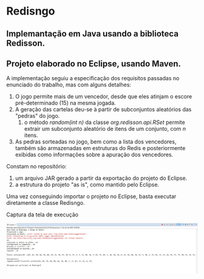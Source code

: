 # Redisngo

## Implemantação em Java usando a biblioteca Redisson.
## Projeto elaborado no Eclipse, usando Maven.

A implementação seguiu a especificação dos requisitos passadas no enunciado do trabalho, mas com alguns detalhes:

1. O jogo permite mais de um vencedor, desde que eles atinjam o escore pré-determinado (15) na mesma jogada.
1. A geração das cartelas deu-se à partir de subconjuntos aleatórios das "pedras" do jogo.
   1. o método *random(int n)* da classe *org.redisson.api.RSet* permite extrair um subconjunto aleatório de itens de um conjunto, com *n* itens.  
1. As pedras sorteadas no jogo, bem como a lista dos vencedores, também são armazenadas em estruturas do Redis e posteriormente exibidas como informações sobre a apuração dos vencedores.


Constam no repositório:

1. um arquivo JAR gerado a partir da exportação do projeto do Eclipse.
2. a estrutura do projeto "as is", como mantido pelo Eclipse.

Uma vez conseguindo importar o projeto no Eclipse, basta executar diretamente a classe Redisngo.

Captura da tela de execução

![GitHub Logo](./capturaTelaRedisngo.JPG)
